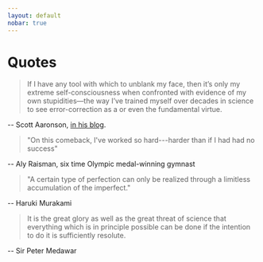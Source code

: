```yaml
---
layout: default
nobar: true
---
```


# Quotes

> If I have any tool with which to unblank my face, then it’s only my extreme self-consciousness when confronted with evidence of my own stupidities—the way I’ve trained myself over decades in science to see error-correction as a or even the fundamental virtue.

-- Scott Aaronson, [in his blog](https://www.scottaaronson.com/blog/?p=5706).

> "On this comeback, I've worked so hard---harder than if I had had no success"

-- Aly Raisman, six time Olympic medal-winning gymnast

> "A certain type of perfection can only be realized through a limitless accumulation of the imperfect."

-- Haruki Murakami

> It is the great glory as well as the great threat of science that everything which is in principle possible can be done if the intention to do it is sufficiently resolute. 

-- Sir Peter Medawar

